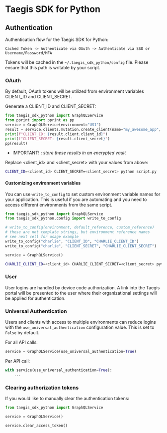 # Taegis SDK for Python

## Authentication

Authentication flow for the Taegis SDK for Python:

`Cached Token -> Authenticate via OAuth -> Authenticate via SSO or Username/Password/MFA`

Tokens will be cached in the `~/.taegis_sdk_python/config` file.  Please ensure that this path is writable by your script.

### OAuth

By default, OAuth tokens will be utilized from environment variables
CLIENT_ID and CLIENT_SECRET.

Generate a CLIENT_ID and CLIENT_SECRET:

```python
from taegis_sdk_python import GraphQLService
from pprint import pprint as pp
service = GraphQLService(environment="US1")
result = service.clients.mutation.create_client(name="my_awesome_app", roles=None)
print(f"CLIENT_ID: {result.client.client_id}")
print(f"CLIENT_SECRET: {result.client_secret}")
pp(result)
```
* IMPORTANT! : *store these results in an encrypted vault*

Replace <client_id> and <client_secret> with your values from above:

```bash
CLIENT_ID=<client_id> CLIENT_SECRET=<client_secret> python script.py
```

#### Customizing environment variables

You can use `write_to_config` to set custom environment variable names for your application.  This is useful if you are automating and you need to access different environments from the same script.

```python
from taegis_sdk_python import GraphQLService
from taegis_sdk_python.config import write_to_config

# write_to_config(environment, default_reference, custom_reference)
# these are not template strings, but environment reference names
# see next cell for usage example
write_to_config("charlie", "CLIENT_ID", "CHARLIE_CLIENT_ID")
write_to_config("charlie", "CLIENT_SECRET", "CHARLIE_CLIENT_SECRET")

service = GraphQLService()
```

```bash
CHARLIE_CLIENT_ID=<client_id> CHARLIE_CLIENT_SECRET=<client_secret> python script.py
```

### User

User logins are handled by device code authorization.  A link into the Taegis portal will be presented to the user where their organizational settings will be applied for authentication.

### Universal Authentication

Users and clients with access to multiple environments can reduce logins with the `use_universal_authentication` configuration value.  This is set to `False` by default.

For all API calls:

```python
service = GraphQLService(use_universal_authentication=True)
```

Per API call:

```python
with service(use_universal_authentication=True):
    ...
```

### Clearing authorization tokens

If you would like to manually clear the authentication tokens:

```python
from taegis_sdk_python import GraphQLService

service = GraphQLService()

service.clear_access_token()
```
